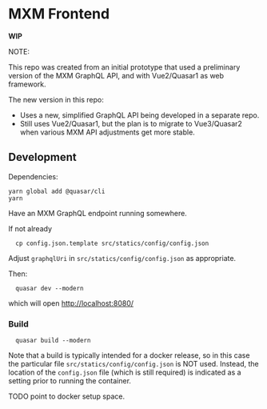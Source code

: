 # MXM Frontend

**WIP**

NOTE:

This repo was created from an initial prototype that
used a preliminary version of the MXM GraphQL API,
and with Vue2/Quasar1 as web framework.

The new version in this repo:

- Uses a new, simplified GraphQL API being developed in a separate repo.
- Still uses Vue2/Quasar1, but the plan is to migrate to Vue3/Quasar2
  when various MXM API adjustments get more stable.

## Development

Dependencies:

    yarn global add @quasar/cli
    yarn

Have an MXM GraphQL endpoint running somewhere.

If not already

      cp config.json.template src/statics/config/config.json

Adjust `graphqlUri` in `src/statics/config/config.json` as appropriate.

Then:

      quasar dev --modern

which will open <http://localhost:8080/>

### Build

      quasar build --modern

Note that a build is typically intended for a docker release, so in this case the
particular file `src/statics/config/config.json` is NOT used.
Instead, the location of the `config.json` file (which is still required)
is indicated as a setting prior to running the container.

TODO point to docker setup space.
